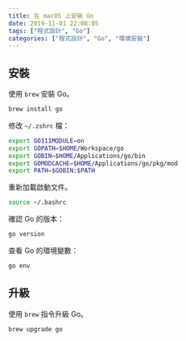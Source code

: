 ```yaml
---
title: 在 macOS 上安裝 Go
date: 2019-11-01 22:08:05
tags: ["程式設計", "Go"]
categories: ["程式設計", "Go", "環境安裝"]
---
```


## 安裝

使用 `brew` 安裝 Go。

```bash
brew install go
```

修改 `~/.zshrc` 檔：

```bash
export GO111MODULE=on
export GOPATH=$HOME/Workspace/go
export GOBIN=$HOME/Applications/go/bin
export GOMODCACHE=$HOME/Applications/go/pkg/mod
export PATH=$GOBIN:$PATH
```

重新加載啟動文件。

```bash
source ~/.bashrc
```

確認 Go 的版本：

```bash
go version
```

查看 Go 的環境變數：

```bash
go env
```

## 升級

使用 `brew` 指令升級 Go。

```bash
brew upgrade go
```
